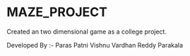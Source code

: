 # MAZE_PROJECT
Created an two dimensional game as a college project.

Developed By :-
Paras Patni
Vishnu Vardhan Reddy Parakala
